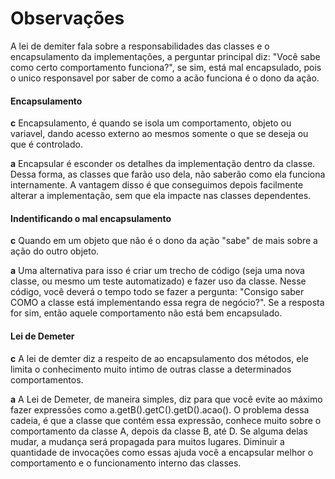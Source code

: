 # Observações

A lei de demiter fala sobre a responsabilidades das classes e o encapsulamento da implementações, a perguntar principal diz: "Você sabe como certo comportamento funciona?", se sim, está mal encapsulado, pois o unico responsavel por saber de como a acão funciona é o dono da ação.

#### Encapsulamento

**c**
Encapsulamento, é quando se isola um comportamento, objeto ou variavel, dando acesso externo ao mesmos somente o que se deseja ou que é controlado.

**a**
Encapsular é esconder os detalhes da implementação dentro da classe. Dessa forma, as classes que farão uso dela, não saberão como ela funciona internamente. A vantagem disso é que conseguimos depois facilmente alterar a implementação, sem que ela impacte nas classes dependentes.

#### Indentificando o mal encapsulamento

**c**
Quando em um objeto que não é o dono da ação "sabe" de mais sobre a ação do outro objeto.

**a**
Uma alternativa para isso é criar um trecho de código (seja uma nova classe, ou mesmo um teste automatizado) e fazer uso da classe. Nesse código, você deverá o tempo todo se fazer a pergunta: "Consigo saber COMO a classe está implementando essa regra de negócio?". Se a resposta for sim, então aquele comportamento não está bem encapsulado.


#### Lei de Demeter

**c**
A lei de demter diz a respeito de ao encapsulamento dos métodos,  ele limita o conhecimento muito intimo de outras classe a determinados comportamentos.

**a**
A Lei de Demeter, de maneira simples, diz para que você evite ao máximo fazer expressões como a.getB().getC().getD().acao(). O problema dessa cadeia, é que a classe que contém essa expressão, conhece muito sobre o comportamento da classe A, depois da classe B, até D. Se alguma delas mudar, a mudança será propagada para muitos lugares.
Diminuir a quantidade de invocações como essas ajuda você a encapsular melhor o comportamento e o funcionamento interno das classes.
